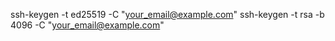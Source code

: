 ssh-keygen -t ed25519 -C "your_email@example.com"
ssh-keygen -t rsa -b 4096 -C "your_email@example.com"